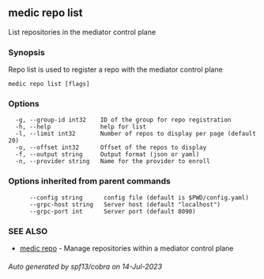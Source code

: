 ## medic repo list

List repositories in the mediator control plane

### Synopsis

Repo list is used to register a repo with the mediator control plane

```
medic repo list [flags]
```

### Options

```
  -g, --group-id int32    ID of the group for repo registration
  -h, --help              help for list
  -l, --limit int32       Number of repos to display per page (default 20)
  -o, --offset int32      Offset of the repos to display
  -f, --output string     Output format (json or yaml)
  -n, --provider string   Name for the provider to enroll
```

### Options inherited from parent commands

```
      --config string      config file (default is $PWD/config.yaml)
      --grpc-host string   Server host (default "localhost")
      --grpc-port int      Server port (default 8090)
```

### SEE ALSO

* [medic repo](medic_repo.md)	 - Manage repositories within a mediator control plane

###### Auto generated by spf13/cobra on 14-Jul-2023
